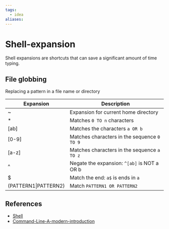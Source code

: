 ```yaml
---
tags:
  - idea
aliases:
---
```


# Shell-expansion

Shell expansions are shortcuts that can save a significant amount of time typing.

## File globbing

Replacing a pattern in a file name or directory

| Expansion            | Description                                 |
| -------------------- | ------------------------------------------- |
| ~                    | Expansion for current home directory        |
| \*                   | Matches `0 TO n` characters                 |
| [ab]                 | Matches the characters `a OR b`             |
| [0-9]                | Matches characters in the sequence `0 TO 9` |
| [a-z]                | Matches characters in the sequence `a TO z` |
| ^                    | Negate the expansion: `^[ab]` is NOT a OR b |
| $                    | Match the end: `a$` is ends in `a`          |
| (PATTERN1\|PATTERN2) | Match `PATTERN1 OR PATTERN2`                |

## References

- [Shell](Shell.md)
- [Command-Line-A-modern-introduction](Command-Line-A-modern-introduction.md)
